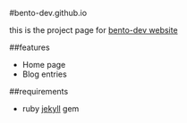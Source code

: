 #bento-dev.github.io

this is the project page for [bento-dev website](http://bento-dev.github.io)

##features

- Home page
- Blog entries

##requirements

- ruby [jekyll](http://jekyllrb.com/) gem
